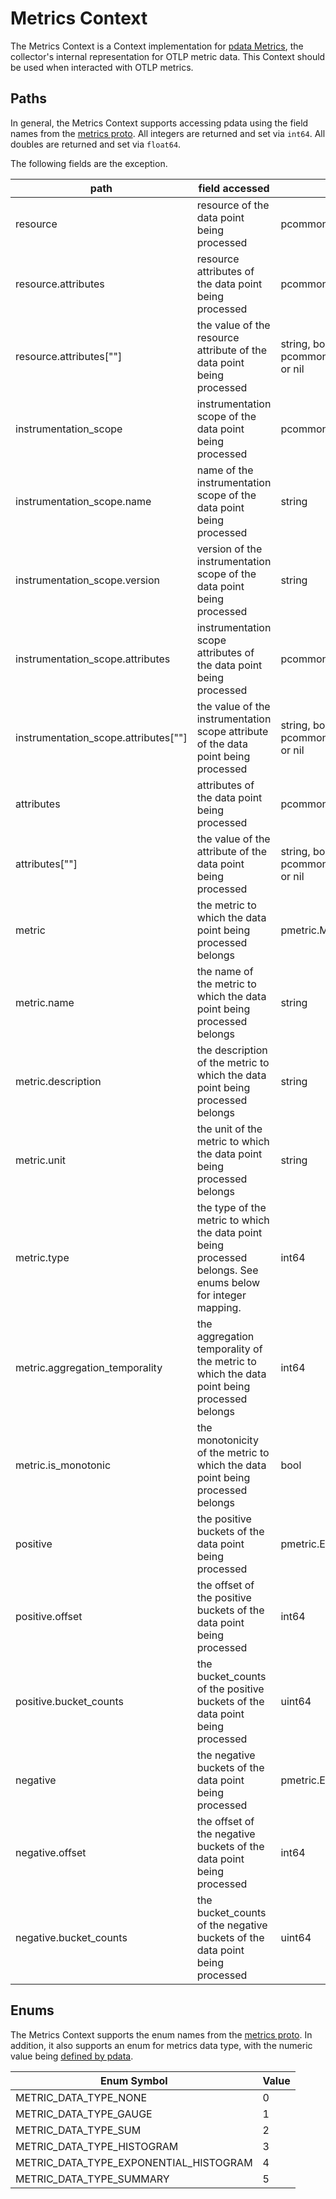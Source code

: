 # Metrics Context

The Metrics Context is a Context implementation for [pdata Metrics](https://github.com/open-telemetry/opentelemetry-collector/tree/main/pdata/pmetric), the collector's internal representation for OTLP metric data.  This Context should be used when interacted with OTLP metrics.

## Paths
In general, the Metrics Context supports accessing pdata using the field names from the [metrics proto](https://github.com/open-telemetry/opentelemetry-proto/blob/main/opentelemetry/proto/metrics/v1/metrics.proto).  All integers are returned and set via `int64`.  All doubles are returned and set via `float64`.

The following fields are the exception.

| path                                   | field accessed                                                                                                | type                                                                    |
|----------------------------------------|---------------------------------------------------------------------------------------------------------------|-------------------------------------------------------------------------|
| resource                               | resource of the data point being processed                                                                    | pcommon.Resource                                                        |
| resource.attributes                    | resource attributes of the data point being processed                                                         | pcommon.Map                                                             |
| resource.attributes\[""\]              | the value of the resource attribute of the data point being processed                                         | string, bool, int64, float64, pcommon.Map, pcommon.Slice, []byte or nil |
| instrumentation_scope                  | instrumentation scope of the data point being processed                                                       | pcommon.InstrumentationScope                                            |
| instrumentation_scope.name             | name of the instrumentation scope of the data point being processed                                           | string                                                                  |
| instrumentation_scope.version          | version of the instrumentation scope of the data point being processed                                        | string                                                                  |
| instrumentation_scope.attributes       | instrumentation scope attributes of the data point being processed                                            | pcommon.Map                                                             |
| instrumentation_scope.attributes\[""\] | the value of the instrumentation scope attribute of the data point being processed                            | string, bool, int64, float64, pcommon.Map, pcommon.Slice, []byte or nil |
| attributes                             | attributes of the data point being processed                                                                  | pcommon.Map                                                             |
| attributes\[""\]                       | the value of the attribute of the data point being processed                                                  | string, bool, int64, float64, pcommon.Map, pcommon.Slice, []byte or nil |
| metric                                 | the metric to which the data point being processed belongs                                                    | pmetric.Metric                                                          |
| metric.name                            | the name of the metric to which the data point being processed belongs                                        | string                                                                  |
| metric.description                     | the description of the metric to which the data point being processed belongs                                 | string                                                                  |
| metric.unit                            | the unit of the metric to which the data point being processed belongs                                        | string                                                                  |
| metric.type                            | the type of the metric to which the data point being processed belongs.  See enums below for integer mapping. | int64                                                                   |
| metric.aggregation_temporality         | the aggregation temporality of the metric to which the data point being processed belongs                     | int64                                                                   |
| metric.is_monotonic                    | the monotonicity of the metric to which the data point being processed belongs                                | bool                                                                    |
| positive                               | the positive buckets of the data point being processed                                                        | pmetric.ExponentialHistogramDataPoint                                   |
| positive.offset                        | the offset of the positive buckets of the data point being processed                                          | int64                                                                   |
| positive.bucket_counts                 | the bucket_counts of the positive buckets of the data point being processed                                   | uint64                                                                  |
| negative                               | the negative buckets of the data point being processed                                                        | pmetric.ExponentialHistogramDataPoint                                   |
| negative.offset                        | the offset of the negative buckets of the data point being processed                                          | int64                                                                   |
| negative.bucket_counts                 | the bucket_counts of the negative buckets of the data point being processed                                   | uint64                                                                  |

## Enums

The Metrics Context supports the enum names from the [metrics proto](https://github.com/open-telemetry/opentelemetry-proto/blob/main/opentelemetry/proto/metrics/v1/metrics.proto).  In addition, it also supports an enum for metrics data type, with the numeric value being [defined by pdata](https://github.com/open-telemetry/opentelemetry-collector/blob/61c6989f8498ec2938416c66d8a46286f255c21b/pdata/internal/metrics.go#L123).

| Enum Symbol                            | Value |
|----------------------------------------|-------|
| METRIC_DATA_TYPE_NONE                  | 0     |
| METRIC_DATA_TYPE_GAUGE                 | 1     |
| METRIC_DATA_TYPE_SUM                   | 2     |
| METRIC_DATA_TYPE_HISTOGRAM             | 3     |
| METRIC_DATA_TYPE_EXPONENTIAL_HISTOGRAM | 4     |
| METRIC_DATA_TYPE_SUMMARY               | 5     |